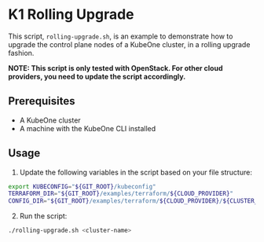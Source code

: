 # K1 Rolling Upgrade

This script, `rolling-upgrade.sh`, is an example to demonstrate how to upgrade the control plane nodes of a KubeOne cluster, in a rolling upgrade fashion.

**NOTE: This script is only tested with OpenStack. For other cloud providers, you need to update the script accordingly.**

## Prerequisites

- A KubeOne cluster
- A machine with the KubeOne CLI installed

## Usage

1. Update the following variables in the script based on your file structure:

```bash
export KUBECONFIG="${GIT_ROOT}/kubeconfig"
TERRAFORM_DIR="${GIT_ROOT}/examples/terraform/${CLOUD_PROVIDER}"
CONFIG_DIR="${GIT_ROOT}/examples/terraform/${CLOUD_PROVIDER}/${CLUSTER_NAME}"
```

2. Run the script:

```bash
./rolling-upgrade.sh <cluster-name>
```
